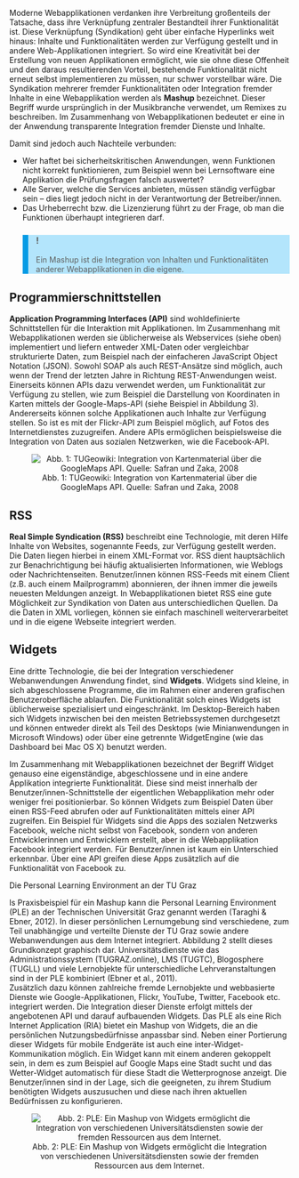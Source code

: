 <!-- filename: 05_Vor_Gebrauch_gut_schuetteln_-_Syndikation_und_Integration.md -->
<!-- title: Vor Gebrauch gut schütteln — Syndikation und Integration -->

Moderne Webapplikationen verdanken ihre Verbreitung großenteils der Tatsache, dass ihre Verknüpfung zentraler Bestandteil ihrer Funktionalität ist. Diese Verknüpfung (Syndikation) geht über einfache Hyperlinks weit hinaus: Inhalte und Funktionalitäten werden zur Verfügung gestellt und in andere Web-Applikationen integriert. So wird eine Kreativität bei der Erstellung von neuen Applikationen ermöglicht, wie sie ohne diese Offenheit und den daraus resultierenden Vorteil, bestehende Funktionalität nicht erneut selbst implementieren zu müssen, nur schwer vorstellbar wäre. Die Syndikation mehrerer fremder Funktionalitäten oder Integration fremder Inhalte in eine Webapplikation werden als **Mashup** bezeichnet. Dieser Begriff wurde ursprünglich in der Musikbranche verwendet, um Remixes zu beschreiben. Im Zusammenhang von Webapplikationen bedeutet er eine in der Anwendung transparente Integration fremder Dienste und Inhalte.

Damit sind jedoch auch Nachteile verbunden:

- Wer haftet bei sicherheitskritischen Anwendungen, wenn Funktionen nicht korrekt funktionieren, zum Beispiel wenn bei Lernsoftware eine Applikation die Prüfungsfragen falsch auswertet?
- Alle Server, welche die Services anbieten, müssen ständig verfügbar sein – dies liegt jedoch nicht in der Verantwortung der Betreiber/innen.
- Das Urheberrecht bzw. die Lizenzierung führt zu der Frage, ob man die Funktionen überhaupt integrieren darf.

<blockquote style="background: #B3E5FC; border-left: 10px solid #039BE5">

### !

Ein Mashup ist die Integration von Inhalten und Funktionalitäten anderer Webapplikationen in die eigene.

</blockquote>

## Programmierschnittstellen

**Application Programming Interfaces (API)** sind wohldefinierte Schnittstellen für die Interaktion mit Applikationen. Im Zusammenhang mit Webapplikationen werden sie üblicherweise als Webservices (siehe oben) implementiert und liefern entweder XML-Daten oder vergleichbar strukturierte Daten, zum Beispiel nach der einfacheren JavaScript Object Notation (JSON). Sowohl SOAP als auch REST-Ansätze sind möglich, auch wenn der Trend der letzten Jahre in Richtung REST-Anwendungen weist.  
Einerseits können APIs dazu verwendet werden, um Funktionalität zur Verfügung zu stellen, wie zum Beispiel die Darstellung von Koordinaten in Karten mittels der Google-Maps-API (siehe Beispiel in Abbildung 3). Andererseits können solche Applikationen auch Inhalte zur Verfügung stellen. So ist es mit der Flickr-API zum Beispiel möglich, auf Fotos des Internetdienstes zuzugreifen. Andere APIs ermöglichen beispielsweise die Integration von Daten aus sozialen Netzwerken, wie die Facebook-API.

<center><figure>
  <img src="https://raw.githubusercontent.com/ed-tech-at/L3T/refs/heads/main/08_Webtechnologien/img/01_TUGeowiki_Integration_von_Kartenmaterial_über_die_GoogleMaps_API_Quelle_Safran_u.png" alt="Abb. 1: TUGeowiki: Integration von Kartenmaterial über die GoogleMaps API. Quelle: Safran und Zaka, 2008">
  <figcaption>Abb. 1: TUGeowiki: Integration von Kartenmaterial über die GoogleMaps API. Quelle: Safran und Zaka, 2008</figcaption>
</figure></center>


## RSS

**Real Simple Syndication (RSS)** beschreibt eine Technologie, mit deren Hilfe Inhalte von Websites, sogenannte Feeds, zur Verfügung gestellt werden. Die Daten liegen hierbei in einem XML-Format vor. RSS dient hauptsächlich zur Benachrichtigung bei häufig aktualisierten Informationen, wie Weblogs oder Nachrichtenseiten. Benutzer/innen können RSS-Feeds mit einem Client (z.B. auch einem Mailprogramm) abonnieren, der ihnen immer die jeweils neuesten Meldungen anzeigt. In Webapplikationen bietet RSS eine gute Möglichkeit zur Syndikation von Daten aus unterschiedlichen Quellen. Da die Daten in XML vorliegen, können sie einfach maschinell weiterverarbeitet und in die eigene Webseite integriert werden.

## Widgets

Eine dritte Technologie, die bei der Integration verschiedener Webanwendungen Anwendung findet, sind **Widgets**. Widgets sind kleine, in sich abgeschlossene Programme, die im Rahmen einer anderen grafischen Benutzeroberfläche ablaufen. Die Funktionalität solch eines Widgets ist üblicherweise spezialisiert und eingeschränkt. Im Desktop-Bereich haben sich Widgets inzwischen bei den meisten Betriebssystemen durchgesetzt und können entweder direkt als Teil des Desktops (wie Minianwendungen in Microsoft Windows) oder über eine getrennte WidgetEngine (wie das Dashboard bei Mac OS X) benutzt werden.

Im Zusammenhang mit Webapplikationen bezeichnet der Begriff Widget genauso eine eigenständige, abgeschlossene und in eine andere Applikation integrierte Funktionalität. Diese sind meist innerhalb der Benutzer/innen-Schnittstelle der eigentlichen Webapplikation mehr oder weniger frei positionierbar. So können Widgets zum Beispiel Daten über einen RSS-Feed abrufen oder auf Funktionalitäten mittels einer API zugreifen. Ein Beispiel für Widgets sind die Apps des sozialen Netzwerks Facebook, welche nicht selbst von Facebook, sondern von anderen Entwicklerinnen und Entwicklern erstellt, aber in die Webapplikation Facebook integriert werden. Für Benutzer/innen ist kaum ein Unterschied erkennbar. Über eine API greifen diese Apps zusätzlich auf die Funktionalität von Facebook zu.

Die Personal Learning Environment an der TU Graz

ls Praxisbeispiel für ein Mashup kann die Personal Learning Environment (PLE) an der Technischen Universität Graz genannt werden (Taraghi &amp; Ebner, 2012). In dieser persönlichen Lernumgebung sind verschiedene, zum Teil unabhängige und verteilte Dienste der TU Graz sowie andere Webanwendungen aus dem Internet integriert. Abbildung 2 stellt dieses Grundkonzept graphisch dar. Universitätsdienste wie das Administrationssystem (TUGRAZ.online), LMS (TUGTC), Blogosphere (TUGLL) und viele Lernobjekte für unterschiedliche Lehrveranstaltungen sind in der PLE kombiniert (Ebner et al., 2011).  
Zusätzlich dazu können zahlreiche fremde Lernobjekte und webbasierte Dienste wie Google-Applikationen, Flickr, YouTube, Twitter, Facebook etc. integriert werden. Die Integration dieser Dienste erfolgt mittels der angebotenen API und darauf aufbauenden Widgets. Das PLE als eine Rich Internet Application (RIA) bietet ein Mashup von Widgets, die an die persönlichen Nutzungsbedürfnisse anpassbar sind. Neben einer Portierung dieser Widgets für mobile Endgeräte ist auch eine inter-Widget-Kommunikation möglich. Ein Widget kann mit einem anderen gekoppelt sein, in dem es zum Beispiel auf Google Maps eine Stadt sucht und das Wetter-Widget automatisch für diese Stadt die Wetterprognose anzeigt. Die Benutzer/innen sind in der Lage, sich die geeigneten, zu ihrem Studium benötigten Widgets auszusuchen und diese nach ihren aktuellen Bedürfnissen zu konfigurieren.

<center><figure>
  <img src="https://raw.githubusercontent.com/ed-tech-at/L3T/refs/heads/main/08_Webtechnologien/img/02_PLE_Ein_Mashup_von_Widgets_ermöglicht_die_Integration_von_verschiedenen_Universi.png" alt="Abb. 2: PLE: Ein Mashup von Widgets ermöglicht die Integration von verschiedenen Universitätsdiensten sowie der fremden Ressourcen aus dem Internet.">
  <figcaption>Abb. 2: PLE: Ein Mashup von Widgets ermöglicht die Integration von verschiedenen Universitätsdiensten sowie der fremden Ressourcen aus dem Internet.</figcaption>
</figure></center>

